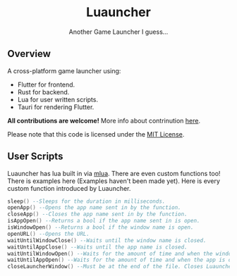 <div align="center">

# Luauncher

Another Game Launcher I guess...

</div>

## Overview

A cross-platform game launcher using:
 * Flutter for frontend.
 * Rust for backend.
 * Lua for user written scripts.
 * Tauri for rendering Flutter.

**All contributions are welcome!** More info about contrinution [here](./docs/CONTRIBUTING.md).

Please note that this code is licensed under the [MIT License](./LICENSE).

## User Scripts

Luauncher has lua built in via [mlua](https://github.com/mlua-rs/mlua). There are even custom functions too! There is examples here (Examples haven't been made yet). Here is every custom function introduced by Luauncher.

```lua
sleep() --Sleeps for the duration in milliseconds.
openApp() --Opens the app name sent in by the function.
closeApp() --Closes the app name sent in by the function.
isAppOpen() --Returns a bool if the app name sent in is open.
isWindowOpen() --Returns a bool if the window name is open.
openURL() --Opens the URL.
waitUntilWindowClose() --Waits until the window name is closed.
waitUntilAppClose() --Waits until the app name is closed.
waitUntilWindowOpen() --Waits for the amount of time and when the window is opened, it continues.
waitUntilAppOpen() --Waits for the amount of time and when the app is opened, it continues.
closeLauncherWindow() --Must be at the end of the file. Closes Luauncher. You can provide a exit code.
```
